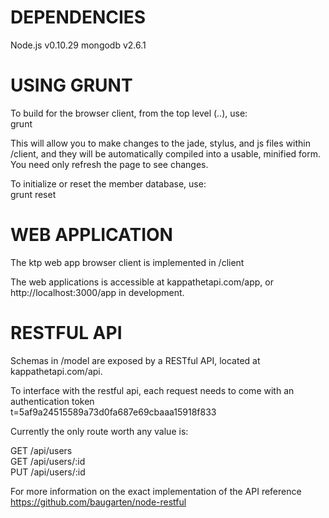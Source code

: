 
DEPENDENCIES  
============  
Node.js v0.10.29
mongodb v2.6.1


USING GRUNT  
===========  
To build for the browser client, from the top level (..), use:  
grunt  
  
This will allow you to make changes to the jade, stylus, and js files within /client, and they will be automatically compiled into a usable, minified form. You need only refresh the page to see changes.  

To initialize or reset the member database, use:  
grunt reset  
  
  
WEB APPLICATION  
===============  
The ktp web app browser client is implemented in /client

The web applications is accessible at kappathetapi.com/app, or http://localhost:3000/app in development.  

RESTFUL API  
===========  
Schemas in /model are exposed by a RESTful API, located at kappathetapi.com/api.  
  
To interface with the restful api, each request needs to come with an authentication token  
    t=5af9a24515589a73d0fa687e69cbaaa15918f833  
  
Currently the only route worth any value is:  
  
GET /api/users  
GET /api/users/:id  
PUT /api/users/:id  
  
For more information on the exact implementation of the API reference https://github.com/baugarten/node-restful  
